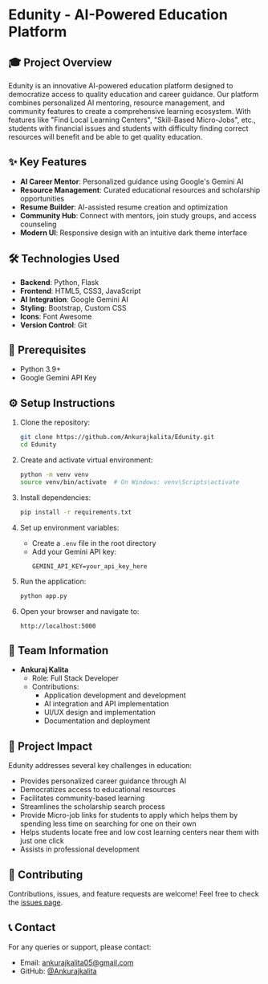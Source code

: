 # Edunity - AI-Powered Education Platform

## 🎓 Project Overview
Edunity is an innovative AI-powered education platform designed to democratize access to quality education and career guidance. Our platform combines personalized AI mentoring, resource management, and community features to create a comprehensive learning ecosystem. With features like "Find Local Learning Centers", "Skill-Based Micro-Jobs", etc., students with financial issues and students with difficulty finding correct resources will benefit and be able to get quality education.

## ✨ Key Features
- **AI Career Mentor**: Personalized guidance using Google's Gemini AI
- **Resource Management**: Curated educational resources and scholarship opportunities
- **Resume Builder**: AI-assisted resume creation and optimization
- **Community Hub**: Connect with mentors, join study groups, and access counseling
- **Modern UI**: Responsive design with an intuitive dark theme interface

## 🛠️ Technologies Used
- **Backend**: Python, Flask
- **Frontend**: HTML5, CSS3, JavaScript
- **AI Integration**: Google Gemini AI
- **Styling**: Bootstrap, Custom CSS
- **Icons**: Font Awesome
- **Version Control**: Git

## 📝 Prerequisites
- Python 3.9+
- Google Gemini API Key


## ⚙️ Setup Instructions
1. Clone the repository:
   ```bash
   git clone https://github.com/Ankurajkalita/Edunity.git
   cd Edunity
   ```

2. Create and activate virtual environment:
   ```bash
   python -m venv venv
   source venv/bin/activate  # On Windows: venv\Scripts\activate
   ```

3. Install dependencies:
   ```bash
   pip install -r requirements.txt
   ```

4. Set up environment variables:
   - Create a `.env` file in the root directory
   - Add your Gemini API key:
     ```
     GEMINI_API_KEY=your_api_key_here
     ```

5. Run the application:
   ```bash
   python app.py
   ```

6. Open your browser and navigate to:
   ```
   http://localhost:5000
   ```

## 👥 Team Information
- **Ankuraj Kalita**
  - Role: Full Stack Developer
  - Contributions:
    - Application development and development
    - AI integration and API implementation
    - UI/UX design and implementation
    - Documentation and deployment

## 🎯 Project Impact
Edunity addresses several key challenges in education:
- Provides personalized career guidance through AI
- Democratizes access to educational resources
- Facilitates community-based learning
- Streamlines the scholarship search process
- Provide Micro-job links for students to apply which helps them by spending less time on searching for one on their own
- Helps students locate free and low cost learning centers near them with just one click
- Assists in professional development

## 🤝 Contributing
Contributions, issues, and feature requests are welcome! Feel free to check the [issues page](https://github.com/Ankurajkalita/Edunity/issues).

## 📞 Contact
For any queries or support, please contact:
- Email: ankurajkalita05@gmail.com
- GitHub: [@Ankurajkalita](https://github.com/Ankurajkalita) 